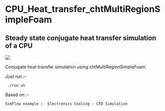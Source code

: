 # CPU_Heat_transfer_chtMultiRegionSimpleFoam

## Steady state conjugate heat transfer simulation of a CPU

<img src="https://sun9-61.userapi.com/impg/NETKRHDOTQPKtpLqhAxKaef2u3Sieq9onj9opw/BmuxN7yCesQ.jpg?size=2000x1000&quality=95&sign=0901d8848ee6c2b11e1232e2478789ae&type=album"/>

 Conjugate heat transfer simulation using chtMultiRegionSimpleFoam.

 Just run :-
```
 ./run.sh
```

 Based on :-
```
SimFlow example :- Electronics Cooling - CFD Simulation
```
